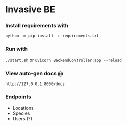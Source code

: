 # Invasive BE

### Install requirements with
`python -m pip install -r requirements.txt`

### Run with
`./start.sh`
or
`uvicorn BackendController:app --reload`

### View auto-gen docs @
`http://127.0.0.1:8000/docs`

### Endpoints
- Locations
- Species
- Users (?)
